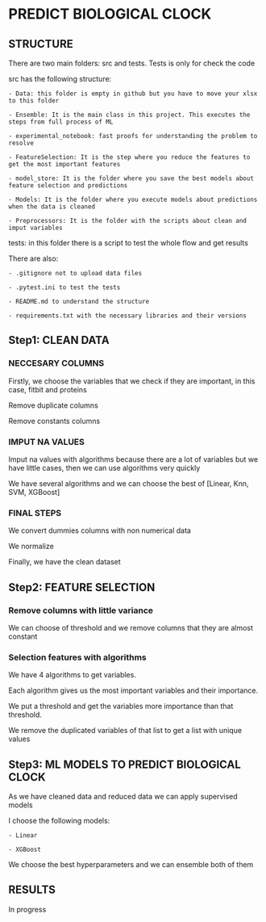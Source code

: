 
# PREDICT BIOLOGICAL CLOCK

## STRUCTURE

There are two main folders: src and tests. Tests is only for check the code

src has the following structure:

    - Data: this folder is empty in github but you have to move your xlsx to this folder
    
    - Ensemble: It is the main class in this project. This executes the steps from full process of ML
    
    - experimental_notebook: fast proofs for understanding the problem to resolve
    
    - FeatureSelection: It is the step where you reduce the features to get the most important features
    
    - model_store: It is the folder where you save the best models about feature selection and predictions
    
    - Models: It is the folder where you execute models about predictions when the data is cleaned
    
    - Preprocessors: It is the folder with the scripts about clean and imput variables


tests: in this folder there is a script to test the whole flow and get results


There are also:
    
    - .gitignore not to upload data files
    
    - .pytest.ini to test the tests
    
    - README.md to understand the structure
    
    - requirements.txt with the necessary libraries and their versions


## Step1: CLEAN DATA

### NECCESARY COLUMNS

Firstly, we choose the variables that we check if they are important, in this case, fitbit and proteins

Remove duplicate columns

Remove constants columns

### IMPUT NA VALUES

Imput na values with algorithms because there are a lot of variables but we have little cases, then we can use algorithms very quickly

We have several algorithms and we can choose the best of [Linear, Knn, SVM, XGBoost]

### FINAL STEPS

We convert dummies columns with non numerical data

We normalize

Finally, we have the clean dataset

## Step2: FEATURE SELECTION

### Remove columns with little variance

We can choose of threshold and we remove columns that they are almost constant

### Selection features with algorithms

We have 4 algorithms to get variables. 

Each algorithm gives us the most important variables and their importance. 

We put a threshold and get the variables more importance than that threshold. 

We remove the duplicated variables of that list to get a list with unique values


## Step3: ML MODELS TO PREDICT BIOLOGICAL CLOCK

As we have cleaned data and reduced data we can apply supervised models

I choose the following models:
    
    - Linear
    
    - XGBoost


We choose the best hyperparameters and we can ensemble both of them


## RESULTS

In progress
